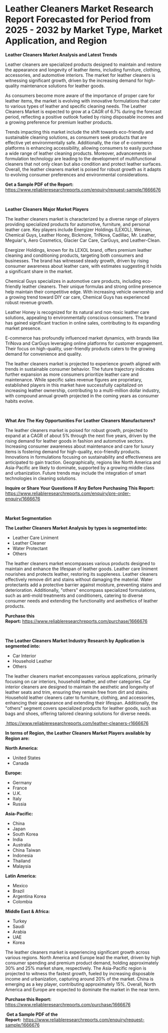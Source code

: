 <p><h1>Leather Cleaners Market Research Report Forecasted for Period from 2025 -  2032 by Market Type, Market Application, and Region</h1></p><p><strong>Leather Cleaners Market Analysis and Latest Trends</strong></p>
<p><p>Leather cleaners are specialized products designed to maintain and restore the appearance and longevity of leather items, including furniture, clothing, accessories, and automotive interiors. The market for leather cleaners is witnessing significant growth, driven by the increasing demand for high-quality maintenance solutions for leather goods.</p><p>As consumers become more aware of the importance of proper care for leather items, the market is evolving with innovative formulations that cater to various types of leather and specific cleaning needs. The Leather Cleaners Market is expected to grow at a CAGR of 6.7% during the forecast period, reflecting a positive outlook fueled by rising disposable incomes and a growing preference for premium leather products.</p><p>Trends impacting this market include the shift towards eco-friendly and sustainable cleaning solutions, as consumers seek products that are effective yet environmentally safe. Additionally, the rise of e-commerce platforms is enhancing accessibility, allowing consumers to easily purchase a wide range of leather cleaning products. Moreover, advancements in formulation technology are leading to the development of multifunctional cleaners that not only clean but also condition and protect leather surfaces. Overall, the leather cleaners market is poised for robust growth as it adapts to evolving consumer preferences and environmental considerations.</p></p>
<p><strong>Get a Sample PDF of the Report:&nbsp;</strong> <a href="https://www.reliableresearchreports.com/enquiry/request-sample/1666676?utm_campaign=120&utm_medium=2&utm_source=Github&utm_content=ia&utm_term=16042025&utm_id=leather-cleaners">https://www.reliableresearchreports.com/enquiry/request-sample/1666676</a></p>
<p>&nbsp;</p>
<p><strong>Leather Cleaners Major Market Players</strong></p>
<p><p>The leather cleaners market is characterized by a diverse range of players providing specialized products for automotive, furniture, and personal leather care. Key players include Energizer Holdings (LEXOL), Weiman, Chemical Guys, Leather Honey, Bickmore, TriNova, Cadillac, Mr. Leather, Meguiar's, Aero Cosmetics, Glacier Car Care, CarGuys, and Leather-Clean.</p><p>Energizer Holdings, known for its LEXOL brand, offers premium leather cleaning and conditioning products, targeting both consumers and businesses. The brand has witnessed steady growth, driven by rising consumer awareness about leather care, with estimates suggesting it holds a significant share in the market.</p><p>Chemical Guys specializes in automotive care products, including eco-friendly leather cleaners. Their unique formulas and strong online presence help maintain their competitive edge. With increasing vehicle ownership and a growing trend toward DIY car care, Chemical Guys has experienced robust revenue growth.</p><p>Leather Honey is recognized for its natural and non-toxic leather care solutions, appealing to environmentally conscious consumers. The brand has gained significant traction in online sales, contributing to its expanding market presence.</p><p>E-commerce has profoundly influenced market dynamics, with brands like TriNova and CarGuys leveraging online platforms for customer engagement. Their focus on high-quality, user-friendly products caters to the growing demand for convenience and quality.</p><p>The leather cleaners market is projected to experience growth aligned with trends in sustainable consumer behavior. The future trajectory indicates further expansion as more consumers prioritize leather care and maintenance. While specific sales revenue figures are proprietary, established players in this market have successfully capitalized on increasing leather ownership, contributing to a multi-million dollar industry, with compound annual growth projected in the coming years as consumer habits evolve.</p></p>
<p>&nbsp;</p>
<p><strong>What Are The Key Opportunities For Leather Cleaners Manufacturers?</strong></p>
<p><p>The leather cleaners market is poised for robust growth, projected to expand at a CAGR of about 5% through the next five years, driven by the rising demand for leather goods in fashion and automotive sectors. Increasing consumer awareness about maintenance and care for luxury items is fostering demand for high-quality, eco-friendly products. Innovations in formulations focusing on sustainability and effectiveness are anticipated to gain traction. Geographically, regions like North America and Asia-Pacific are likely to dominate, supported by a growing middle class and urbanization. Future trends may include the integration of smart technologies in cleaning solutions.</p></p>
<p><strong>Inquire or Share Your Questions If Any Before Purchasing This Report:</strong> <a href="https://www.reliableresearchreports.com/enquiry/pre-order-enquiry/1666676?utm_campaign=120&utm_medium=2&utm_source=Github&utm_content=ia&utm_term=16042025&utm_id=leather-cleaners">https://www.reliableresearchreports.com/enquiry/pre-order-enquiry/1666676</a></p>
<p>&nbsp;</p>
<p><strong>Market Segmentation</strong></p>
<p><strong>The Leather Cleaners Market Analysis by types is segmented into:</strong></p>
<p><ul><li>Leather Care Liniment</li><li>Leather Cleaner</li><li>Water Protectant</li><li>Others</li></ul></p>
<p><p>The leather cleaners market encompasses various products designed to maintain and enhance the lifespan of leather goods. Leather care liniment nourishes and protects leather, restoring its suppleness. Leather cleaners effectively remove dirt and stains without damaging the material. Water protectants add a protective barrier against moisture, preventing stains and deterioration. Additionally, "others" encompass specialized formulations, such as anti-mold treatments and conditioners, catering to diverse consumer needs and extending the functionality and aesthetics of leather products.</p></p>
<p><strong>Purchase this Report:&nbsp;</strong><a href="https://www.reliableresearchreports.com/purchase/1666676?utm_campaign=120&utm_medium=2&utm_source=Github&utm_content=ia&utm_term=16042025&utm_id=leather-cleaners">https://www.reliableresearchreports.com/purchase/1666676</a></p>
<p>&nbsp;</p>
<p><strong>The Leather Cleaners Market Industry Research by Application is segmented into:</strong></p>
<p><ul><li>Car Interior</li><li>Household Leather</li><li>Others</li></ul></p>
<p><p>The leather cleaners market encompasses various applications, primarily focusing on car interiors, household leather, and other categories. Car interior cleaners are designed to maintain the aesthetic and longevity of leather seats and trim, ensuring they remain free from dirt and stains. Household leather cleaners cater to furniture, clothing, and accessories, enhancing their appearance and extending their lifespan. Additionally, the "others" segment covers specialized products for leather goods, such as bags and shoes, offering tailored cleaning solutions for diverse needs.</p></p>
<p><a href="https://www.reliableresearchreports.com/leather-cleaners-r1666676?utm_campaign=120&utm_medium=2&utm_source=Github&utm_content=ia&utm_term=16042025&utm_id=leather-cleaners">&nbsp;https://www.reliableresearchreports.com/leather-cleaners-r1666676</a></p>
<p><strong>In terms of Region, the Leather Cleaners Market Players available by Region are:</strong></p>
<p>
    <p> <strong> North America: </strong>
        <ul>
            <li>United States</li>
            <li>Canada</li>
        </ul>
        </p> 
    <p> <strong> Europe: </strong>
        <ul>
            <li>Germany</li>
            <li>France</li>
            <li>U.K.</li>
            <li>Italy</li>
            <li>Russia</li>
        </ul>
        </p> 
    <p> <strong> Asia-Pacific: </strong>
        <ul>
            <li>China</li>
            <li>Japan</li>
            <li>South Korea</li>
            <li>India</li>
            <li>Australia</li>
            <li>China Taiwan</li>
            <li>Indonesia</li>
            <li>Thailand</li>
            <li>Malaysia</li>
        </ul>
        </p> 
    <p> <strong> Latin America: </strong>
        <ul>
            <li>Mexico</li>
            <li>Brazil</li>
            <li>Argentina Korea</li>
            <li>Colombia</li>
        </ul>
        </p> 
    <p> <strong> Middle East & Africa: </strong>
        <ul>
            <li>Turkey</li>
            <li>Saudi</li>
            <li>Arabia</li>
            <li>UAE</li>
            <li>Korea</li>
        </ul>
    </p>
    </p>
<p><p>The leather cleaners market is experiencing significant growth across various regions. North America and Europe lead the market, driven by high consumer spending and premium product demand, holding approximately 30% and 25% market share, respectively. The Asia-Pacific region is projected to witness the fastest growth, fueled by increasing disposable income and urbanization, capturing around 20% of the market. China is emerging as a key player, contributing approximately 15%. Overall, North America and Europe are expected to dominate the market in the near term.</p></p>
<p><strong>Purchase this Report: </strong><a href="https://www.reliableresearchreports.com/purchase/1666676?utm_campaign=120&utm_medium=2&utm_source=Github&utm_content=ia&utm_term=16042025&utm_id=leather-cleaners">https://www.reliableresearchreports.com/purchase/1666676</a></p>
<p>&nbsp;<strong>Get a Sample PDF of the Report:&nbsp;&nbsp;</strong><a href="https://www.reliableresearchreports.com/enquiry/request-sample/1666676?utm_campaign=120&utm_medium=2&utm_source=Github&utm_content=ia&utm_term=16042025&utm_id=leather-cleaners">https://www.reliableresearchreports.com/enquiry/request-sample/1666676</a></p>
<p><strong></strong></p>
<p><p></p><p></p><p></p></p>